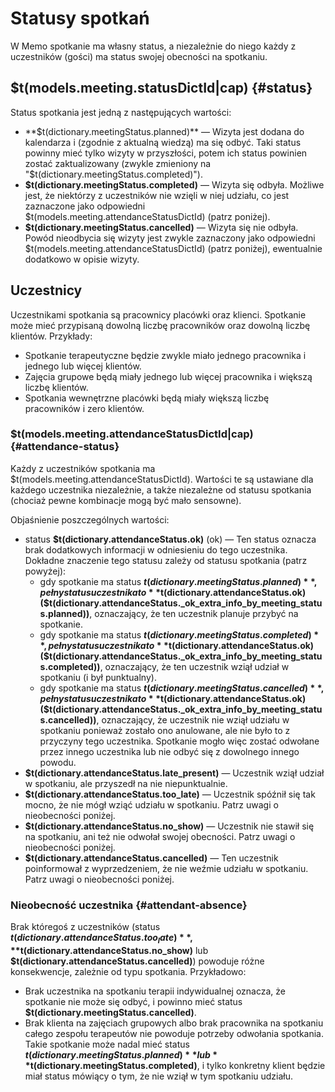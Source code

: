 # Statusy spotkań

W Memo spotkanie ma własny status, a niezależnie do niego każdy z uczestników (gości) ma status swojej obecności na spotkaniu.

## $t(models.meeting.statusDictId|cap) {#status}

Status spotkania jest jedną z następujących wartości:

- **$t(dictionary.meetingStatus.planned)** — Wizyta jest dodana do kalendarza i (zgodnie z aktualną wiedzą) ma się odbyć.
  Taki status powinny mieć tylko wizyty w przyszłości, potem ich status powinien zostać zaktualizowany
  (zwykle zmieniony na "$t(dictionary.meetingStatus.completed)").
- **$t(dictionary.meetingStatus.completed)** — Wizyta się odbyła. Możliwe jest, że niektórzy z uczestników nie wzięli
  w niej udziału, co jest zaznaczone jako odpowiedni $t(models.meeting.attendanceStatusDictId) (patrz poniżej).
- **$t(dictionary.meetingStatus.cancelled)** — Wizyta się nie odbyła. Powód nieodbycia się wizyty jest zwykle zaznaczony
  jako odpowiedni $t(models.meeting.attendanceStatusDictId) (patrz poniżej), ewentualnie dodatkowo w opisie wizyty.

## Uczestnicy

Uczestnikami spotkania są pracownicy placówki oraz klienci. Spotkanie może mieć przypisaną
dowolną liczbę pracowników oraz dowolną liczbę klientów. Przykłady:

- Spotkanie terapeutyczne będzie zwykle miało jednego pracownika i jednego lub więcej klientów.
- Zajęcia grupowe będą miały jednego lub więcej pracownika i większą liczbę klientów.
- Spotkania wewnętrzne placówki będą miały większą liczbę pracowników i zero klientów.

### $t(models.meeting.attendanceStatusDictId|cap) {#attendance-status}

Każdy z uczestników spotkania ma $t(models.meeting.attendanceStatusDictId). Wartości te są ustawiane dla każdego uczestnika
niezależnie, a także niezależne od statusu spotkania (chociaż pewne kombinacje mogą być mało sensowne).

Objaśnienie poszczególnych wartości:

- status **$t(dictionary.attendanceStatus.ok)** (ok) — Ten status oznacza brak dodatkowych informacji w odniesieniu do tego uczestnika.
  Dokładne znaczenie tego statusu zależy od statusu spotkania (patrz powyżej):
  - gdy spotkanie ma status **$t(dictionary.meetingStatus.planned)**,
    pełny status uczestnika to **$t(dictionary.attendanceStatus.ok) ($t(dictionary.attendanceStatus._ok_extra_info_by_meeting_status.planned))**,
    oznaczający, że ten uczestnik planuje przybyć na spotkanie.
  - gdy spotkanie ma status **$t(dictionary.meetingStatus.completed)**,
    pełny status uczestnika to **$t(dictionary.attendanceStatus.ok) ($t(dictionary.attendanceStatus._ok_extra_info_by_meeting_status.completed))**,
    oznaczający, że ten uczestnik wziął udział w spotkaniu (i był punktualny).
  - gdy spotkanie ma status **$t(dictionary.meetingStatus.cancelled)**,
    pełny status uczestnika to **$t(dictionary.attendanceStatus.ok) ($t(dictionary.attendanceStatus._ok_extra_info_by_meeting_status.cancelled))**,
    oznaczający, że uczestnik nie wziął udziału w spotkaniu ponieważ zostało ono anulowane, ale nie było to z przyczyny tego uczestnika.
    Spotkanie mogło więc zostać odwołane przez innego uczestnika lub nie odbyć się z dowolnego innego powodu.
- **$t(dictionary.attendanceStatus.late_present)** — Uczestnik wziął udział w spotkaniu, ale przyszedł na nie niepunktualnie.
- **$t(dictionary.attendanceStatus.too_late)** — Uczestnik spóźnił się tak mocno, że nie mógł wziąć udziału w spotkaniu.
  Patrz uwagi o nieobecności poniżej.
- **$t(dictionary.attendanceStatus.no_show)** — Uczestnik nie stawił się na spotkaniu, ani też nie odwołał swojej obecności.
  Patrz uwagi o nieobecności poniżej.
- **$t(dictionary.attendanceStatus.cancelled)** — Ten uczestnik poinformował z wyprzedzeniem, że nie weźmie udziału w spotkaniu.
  Patrz uwagi o nieobecności poniżej.

### Nieobecność uczestnika {#attendant-absence}

Brak któregoś z uczestników (status **$t(dictionary.attendanceStatus.too_late)**, **$t(dictionary.attendanceStatus.no_show)** lub
**$t(dictionary.attendanceStatus.cancelled)**) powoduje różne konsekwencje, zależnie od typu spotkania. Przykładowo:

- Brak uczestnika na spotkaniu terapii indywidualnej oznacza, że spotkanie nie może się odbyć, i powinno mieć status **$t(dictionary.meetingStatus.cancelled)**.
- Brak klienta na zajęciach grupowych albo brak pracownika na spotkaniu całego zespołu terapeutów nie powoduje potrzeby odwołania spotkania.
  Takie spotkanie może nadal mieć status **$t(dictionary.meetingStatus.planned)** lub **$t(dictionary.meetingStatus.completed)**,
  i tylko konkretny klient będzie miał status mówiący o tym, że nie wziął w tym spotkaniu udziału.
